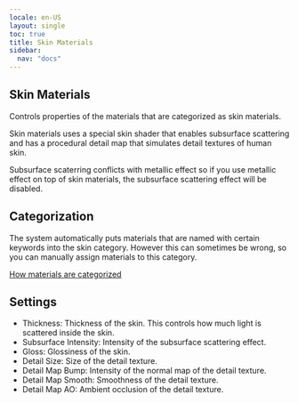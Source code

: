 ```yaml
---
locale: en-US
layout: single
toc: true
title: Skin Materials
sidebar:
  nav: "docs"
---
```


## Skin Materials
Controls properties of the materials that are categorized as skin materials.

Skin materials uses a special skin shader that enables subsurface scattering and has a procedural detail map that simulates detail textures of human skin.

Subsurface scaterring conflicts with metallic effect so if you use metallic effect on top of skin materials, the subsurface scattering effect will be disabled.

## Categorization
The system automatically puts materials that are named with certain keywords into the skin category. However this can sometimes be wrong, so you can manually assign materials to this category.

[How materials are categorized](material_settings.md#material-category)

## Settings
* Thickness: Thickness of the skin. This controls how much light is scattered inside the skin.
* Subsurface Intensity: Intensity of the subsurface scattering effect.
* Gloss: Glossiness of the skin.
* Detail Size: Size of the detail texture.
* Detail Map Bump: Intensity of the normal map of the detail texture.
* Detail Map Smooth: Smoothness of the detail texture.
* Detail Map AO: Ambient occlusion of the detail texture.
